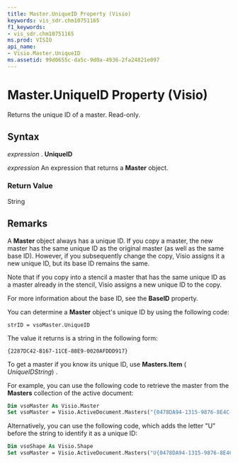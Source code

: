```yaml
---
title: Master.UniqueID Property (Visio)
keywords: vis_sdr.chm10751165
f1_keywords:
- vis_sdr.chm10751165
ms.prod: VISIO
api_name:
- Visio.Master.UniqueID
ms.assetid: 99d0655c-da5c-9d0a-4936-2fa24821e097
---
```



# Master.UniqueID Property (Visio)

Returns the unique ID of a master. Read-only.


## Syntax

 _expression_ . **UniqueID**

 _expression_ An expression that returns a **Master** object.


### Return Value

String


## Remarks

A  **Master** object always has a unique ID. If you copy a master, the new master has the same unique ID as the original master (as well as the same base ID). However, if you subsequently change the copy, Visio assigns it a new unique ID, but its base ID remains the same.

Note that if you copy into a stencil a master that has the same unique ID as a master already in the stencil, Visio assigns a new unique ID to the copy. 

For more information about the base ID, see the  **BaseID** property.

You can determine a  **Master** object's unique ID by using the following code:




```
strID = vsoMaster.UniqueID
```

The value it returns is a string in the following form:




```
{2287DC42-B167-11CE-88E9-0020AFDDD917}
```

To get a master if you know its unique ID, use  **Masters.Item** ( _UniqueIDString_) .

For example, you can use the following code to retrieve the master from the  **Masters** collection of the active document:




```vb
Dim vsoMaster As Visio.Master 
Set vsoMaster = Visio.ActiveDocument.Masters("{0478DA94-1315-9876-8E4C-006523ABC9B2}") 

```

Alternatively, you can use the following code, which adds the letter "U" before the string to identify it as a unique ID:




```vb
Dim vsoShape As Visio.Shape 
Set vsoMaster = Visio.ActiveDocument.Masters("U{0478DA94-1315-9876-8E4C-006523ABC9B2}") 

```


